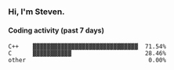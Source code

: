 ### Hi, I'm Steven.

#### Coding activity (past 7 days)
```
C++    ▓▓▓▓▓▓▓▓▓▓▓▓▓▓▓▓▓▓▓▓▓▓▓▓▓▓▓▓▓▓  71.54%
C      ▓▓▓▓▓▓▓▓▓▓▓                     28.46%
other                                   0.00%
```

